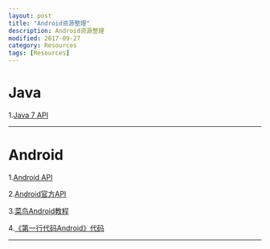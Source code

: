 ```yaml
---
layout: post
title: "Android资源整理"
description: Android资源整理
modified: 2017-09-27
category: Resources
tags: [Resources]
---
```


# Java

1.[Java 7 API](http://docs.oracle.com/javase/7/docs/api/)

<hr>

# Android

1.[Android API](http://www.android-doc.com/reference/packages.html)

2.[Android官方API](https://developer.android.google.cn/reference/packages.html)

3.[菜鸟Android教程](http://www.runoob.com/w3cnote/android-tutorial-intro.html)

4.[《第一行代码Android》代码](https://github.com/guolindev/booksource)

<hr>
